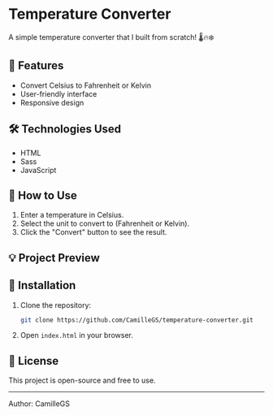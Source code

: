 # Temperature Converter

A simple temperature converter that I built from scratch! 🌡️🔥❄️

## 🚀 Features
- Convert Celsius to Fahrenheit or Kelvin
- User-friendly interface
- Responsive design

## 🛠️ Technologies Used
- HTML
- Sass
- JavaScript

## 📌 How to Use
1. Enter a temperature in Celsius.
2. Select the unit to convert to (Fahrenheit or Kelvin).
3. Click the "Convert" button to see the result.

## 💡 Project Preview


## 📂 Installation
1. Clone the repository:
   ```sh
   git clone https://github.com/CamilleGS/temperature-converter.git
   ```
2. Open `index.html` in your browser.

## 📜 License
This project is open-source and free to use.

---

Author: CamilleGS
